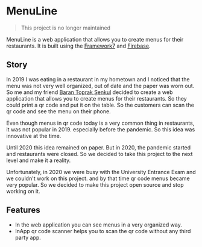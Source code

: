 # MenuLine

> This project is no longer maintained

MenuLine is a web application that allows you to create menus for their restaurants. It is built using the [Framework7](http://framework7.io/) and [Firebase](https://www.firebase.com/).

## Story

In 2019 I was eating in a restaurant in my hometown and I noticed that the menu was not very well organized, out of date and the paper was worn out. So me and my friend [Baran Toprak Şenkul](https://github.com/vielenand) decided to create a web application that allows you to create menus for their restaurants. So they could print a qr code and put it on the table. So the customers can scan the qr code and see the menu on their phone.

Even though menus in qr code today is a very common thing in restaurants, it was not popular in 2019. especially before the pandemic. So this idea was innovative at the time.

Until 2020 this idea remained on paper. But in 2020, the pandemic started and restaurants were closed. So we decided to take this project to the next level and make it a reality.

Unfortunately, in 2020 we were busy with the University Entrance Exam and we couldn't work on this project. and by that time qr code menus became very popular. So we decided to make this project open source and stop working on it.

## Features

- In the web application you can see menus in a very organized way.
- InApp qr code scanner helps you to scan the qr code without any third party app.